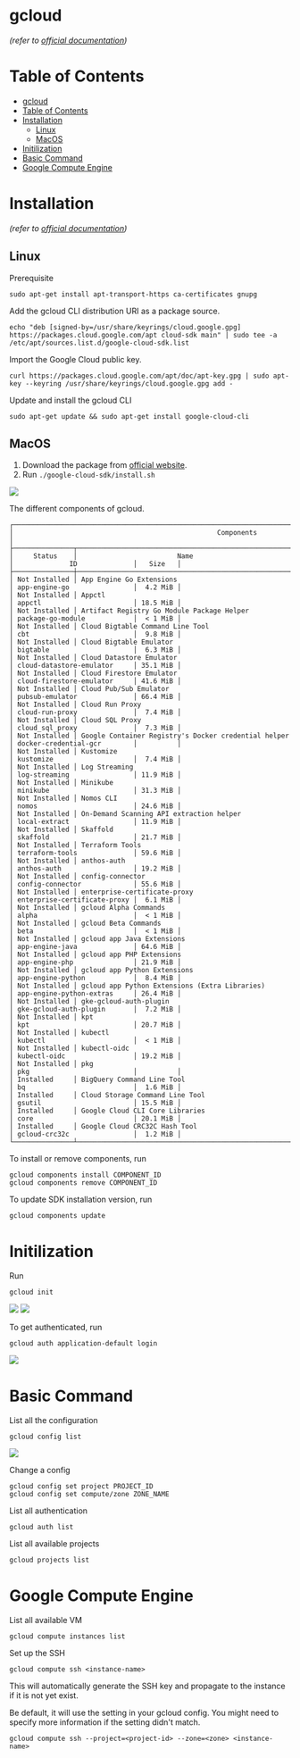 # gcloud
*(refer to [official documentation](https://cloud.google.com/cli))*


# Table of Contents
- [gcloud](#gcloud)
- [Table of Contents](#table-of-contents)
- [Installation](#installation)
  - [Linux](#linux)
  - [MacOS](#macos)
- [Initilization](#initilization)
- [Basic Command](#basic-command)
- [Google Compute Engine](#google-compute-engine)


# Installation
*(refer to [official documentation](https://cloud.google.com/sdk/docs/install))*
## Linux
Prerequisite
``` shell
sudo apt-get install apt-transport-https ca-certificates gnupg
```

Add the gcloud CLI distribution URI as a package source.
``` shell
echo "deb [signed-by=/usr/share/keyrings/cloud.google.gpg] https://packages.cloud.google.com/apt cloud-sdk main" | sudo tee -a /etc/apt/sources.list.d/google-cloud-sdk.list
```

Import the Google Cloud public key.
``` shell
curl https://packages.cloud.google.com/apt/doc/apt-key.gpg | sudo apt-key --keyring /usr/share/keyrings/cloud.google.gpg add -
```

Update and install the gcloud CLI
``` shell
sudo apt-get update && sudo apt-get install google-cloud-cli
```

## MacOS
1. Download the package from [official website](https://cloud.google.com/sdk/docs/install#mac).
2. Run `./google-cloud-sdk/install.sh`

![](https://i.imgur.com/woKMwdl.png)

The different components of gcloud.
``` shell
┌────────────────────────────────────────────────────────────────────────────────────────────────────────────────┐
│                                                   Components                                                   │
├───────────────┬──────────────────────────────────────────────────────┬──────────────────────────────┬──────────┤
│     Status    │                         Name                         │              ID              │   Size   │
├───────────────┼──────────────────────────────────────────────────────┼──────────────────────────────┼──────────┤
│ Not Installed │ App Engine Go Extensions                             │ app-engine-go                │  4.2 MiB │
│ Not Installed │ Appctl                                               │ appctl                       │ 18.5 MiB │
│ Not Installed │ Artifact Registry Go Module Package Helper           │ package-go-module            │  < 1 MiB │
│ Not Installed │ Cloud Bigtable Command Line Tool                     │ cbt                          │  9.8 MiB │
│ Not Installed │ Cloud Bigtable Emulator                              │ bigtable                     │  6.3 MiB │
│ Not Installed │ Cloud Datastore Emulator                             │ cloud-datastore-emulator     │ 35.1 MiB │
│ Not Installed │ Cloud Firestore Emulator                             │ cloud-firestore-emulator     │ 41.6 MiB │
│ Not Installed │ Cloud Pub/Sub Emulator                               │ pubsub-emulator              │ 66.4 MiB │
│ Not Installed │ Cloud Run Proxy                                      │ cloud-run-proxy              │  7.4 MiB │
│ Not Installed │ Cloud SQL Proxy                                      │ cloud_sql_proxy              │  7.3 MiB │
│ Not Installed │ Google Container Registry's Docker credential helper │ docker-credential-gcr        │          │
│ Not Installed │ Kustomize                                            │ kustomize                    │  7.4 MiB │
│ Not Installed │ Log Streaming                                        │ log-streaming                │ 11.9 MiB │
│ Not Installed │ Minikube                                             │ minikube                     │ 31.3 MiB │
│ Not Installed │ Nomos CLI                                            │ nomos                        │ 24.6 MiB │
│ Not Installed │ On-Demand Scanning API extraction helper             │ local-extract                │ 11.9 MiB │
│ Not Installed │ Skaffold                                             │ skaffold                     │ 21.7 MiB │
│ Not Installed │ Terraform Tools                                      │ terraform-tools              │ 59.6 MiB │
│ Not Installed │ anthos-auth                                          │ anthos-auth                  │ 19.2 MiB │
│ Not Installed │ config-connector                                     │ config-connector             │ 55.6 MiB │
│ Not Installed │ enterprise-certificate-proxy                         │ enterprise-certificate-proxy │  6.1 MiB │
│ Not Installed │ gcloud Alpha Commands                                │ alpha                        │  < 1 MiB │
│ Not Installed │ gcloud Beta Commands                                 │ beta                         │  < 1 MiB │
│ Not Installed │ gcloud app Java Extensions                           │ app-engine-java              │ 64.6 MiB │
│ Not Installed │ gcloud app PHP Extensions                            │ app-engine-php               │ 21.9 MiB │
│ Not Installed │ gcloud app Python Extensions                         │ app-engine-python            │  8.4 MiB │
│ Not Installed │ gcloud app Python Extensions (Extra Libraries)       │ app-engine-python-extras     │ 26.4 MiB │
│ Not Installed │ gke-gcloud-auth-plugin                               │ gke-gcloud-auth-plugin       │  7.2 MiB │
│ Not Installed │ kpt                                                  │ kpt                          │ 20.7 MiB │
│ Not Installed │ kubectl                                              │ kubectl                      │  < 1 MiB │
│ Not Installed │ kubectl-oidc                                         │ kubectl-oidc                 │ 19.2 MiB │
│ Not Installed │ pkg                                                  │ pkg                          │          │
│ Installed     │ BigQuery Command Line Tool                           │ bq                           │  1.6 MiB │
│ Installed     │ Cloud Storage Command Line Tool                      │ gsutil                       │ 15.5 MiB │
│ Installed     │ Google Cloud CLI Core Libraries                      │ core                         │ 20.1 MiB │
│ Installed     │ Google Cloud CRC32C Hash Tool                        │ gcloud-crc32c                │  1.2 MiB │
└───────────────┴──────────────────────────────────────────────────────┴──────────────────────────────┴──────────┘
```

To install or remove components, run
``` shell
gcloud components install COMPONENT_ID
gcloud components remove COMPONENT_ID
```

To update SDK installation version, run
``` shell
gcloud components update
```


# Initilization
Run
``` shell
gcloud init
```

![](https://i.imgur.com/Adttcos.png)
![](https://i.imgur.com/IyY5zBt.png)

To get authenticated, run
``` shell
gcloud auth application-default login
```

![](https://i.imgur.com/m4EGxjs.png)


# Basic Command
List all the configuration
``` shell
gcloud config list
```
![](https://i.imgur.com/mKxTXBR.png)

Change a config
``` shell
gcloud config set project PROJECT_ID
gcloud config set compute/zone ZONE_NAME
```

List all authentication
``` shell
gcloud auth list
```

List all available projects
``` shell
gcloud projects list
```


# Google Compute Engine
List all available VM
``` shell
gcloud compute instances list
```

Set up the SSH
``` shell
gcloud compute ssh <instance-name>
```
This will automatically generate the SSH key and propagate to the instance if it is not yet exist.

Be default, it will use the setting in your gcloud config. You might need to specify more information if the setting didn't match.
``` shell
gcloud compute ssh --project=<project-id> --zone=<zone> <instance-name>
```
